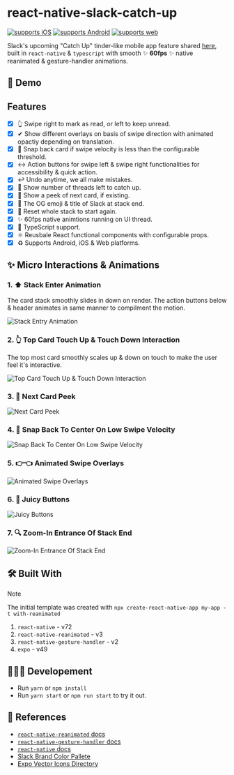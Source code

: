 # react-native-slack-catch-up

<p>

[![supports iOS](https://img.shields.io/badge/iOS-999999.svg?style=flat-square&logo=APPLE&labelColor=999999&logoColor=fff)](https://github.com/expo/expo)
[![supports Android](https://img.shields.io/badge/Android-A4C639.svg?style=flat-square&logo=ANDROID&labelColor=A4C639&logoColor=fff)](https://github.com/expo/expo)
[![supports web](https://img.shields.io/badge/Web-4285F4.svg?style=flat-square&logo=GOOGLE-CHROME&labelColor=4285F4&logoColor=fff)](https://github.com/expo/expo)
</p>

Slack's upcoming "Catch Up" tinder-like mobile app feature shared [here](https://x.com/metasidd/status/1745244070757216547?s=20), built in `react-native` & `typescript` with smooth ✨ **60fps** ✨ native reanimated & gesture-handler animations.

## 📱 Demo

<!-- Insert demo video here -->

## Features

- [x] 👆 Swipe right to mark as read, or left to keep unread.
- [x] ✔ Show different overlays on basis of swipe direction with animated opactiy depending on translation.
- [x] 🫰 Snap back card if swipe velocity is less than the configurable threshold.
- [x] ↔ Action buttons for swipe left & swipe right functionalities for accessibility & quick action.
- [x] ↩️ Undo anytime, we all make mistakes.
- [x] 🔢 Show number of threads left to catch up.
- [x] 👀 Show a peek of next card, if existing.
- [x] 🙌 The OG emoji & title of Slack at stack end.
- [x] 🔁 Reset whole stack to start again.
- [x] ✨ 60fps native animtions running on UI thread.
- [x] 💪 TypeScript support.
- [x] ⚛️ Reusbale React functional components with configurable props.
- [x] ♻ Supports Android, iOS & Web platforms.

## ✨ Micro Interactions & Animations

### 1. ⬆ Stack Enter Animation

The card stack smoothly slides in down on render. The action buttons below & header animates in same manner to compilment the motion.

![Stack Entry Animation](./assets/stack-entrance.gif)

### 2. 👆 Top Card Touch Up & Touch Down Interaction

The top most card smoothly scales up & down on touch to make the user feel it's interactive.

![Top Card Touch Up & Touch Down Interaction](./assets/top-card-touch.gif)

### 3. 👀 Next Card Peek

![Next Card Peek](./assets/next-card-peek.gif)

### 4. 🫰 Snap Back To Center On Low Swipe Velocity

![Snap Back To Center On Low Swipe Velocity](./assets/snap-back.gif)

### 5. 👉👈 Animated Swipe Overlays

![Animated Swipe Overlays](./assets/overlay.gif)

### 6. 🧃 Juicy Buttons

![Juicy Buttons](./assets/juicy-buttons.gif)

### 7. 🔍 Zoom-In Entrance Of Stack End

![Zoom-In Entrance Of Stack End](./assets/stack-end.gif)

## 🛠️ Built With

> [!NOTE]  
> The initial template was created with `npx create-react-native-app my-app -t with-reanimated`

1. `react-native` - v72
2. `react-native-reanimated` - v3
3. `react-native-gesture-handler` - v2
4. `expo` - v49

## 👨🏻‍💻 Developement

- Run `yarn` or `npm install`
- Run `yarn start` or `npm run start` to try it out.

## 📝 References

- [`react-native-reanimated` docs](https://docs.swmansion.com/react-native-reanimated/)
- [`react-native-gesture-handler` docs](https://docs.swmansion.com/react-native-gesture-handler/)
- [`react-native` docs](https://reactnative.dev/)
- [Slack Brand Color Pallete](https://brand.slackhq.com/color)
- [Expo Vector Icons Directory](https://icons.expo.fyi/Index)
